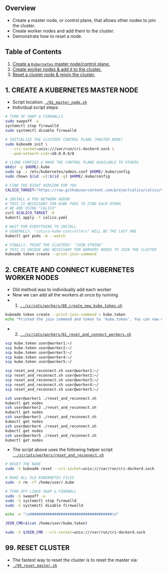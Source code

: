 ## Overview

- Create a master node, or control plane, that allows other nodes to join the cluster.
- Create worker nodes and add them to the cluster.
- Demonstrate how to reset a node.

<!-- ########################################################################################################## -->
## Table of Contents

1. [Create a `Kubernetes` master node/control plane.](#)
2. [Create worker nodes & add it to the cluster.](#)
9. [Reset a cluster node & rejoin the cluster.](#)

<!-- ########################################################################################################## -->
## 1. CREATE A KUBERNETES MASTER NODE

- Script location: [`./01_master_node.sh`](01_master_node.sh)
- Individual script steps:

```bash
# TURN OF SWAP & FIREWALLS
sudo swapoff -a
systemctl stop firewalld
sudo systemctl disable firewalld
```

```bash
# INITIALIZE THE CLUSTERS CONTROL PLANE (MASTER NODE)
sudo kubeadm init \
  --cri-socket=unix:///var/run/cri-dockerd.sock \
  --pod-network-cidr=10.0.0.0/8
```

```bash
# CLONE CONFIGS & MAKE THE CONTROL PLANE AVAILABLE TO OTHERS
mkdir -p $HOME/.kube
sudo cp -i /etc/kubernetes/admin.conf $HOME/.kube/config
sudo chown $(id -u):$(id -g) $HOME/.kube/config
```

```bash
# FIND THE RIGHT VERSION FOR YOU
CALICO_TARGET="https://raw.githubusercontent.com/projectcalico/calico/v3.26.3/manifests/calico.yaml"

# INSTALL A POD NETWORK ADDON
# THIS IS NECESSARY FOR KUBE PODS TO FIND EACH OTHER
# WE ARE USING "CALICO"
curl $CALICO_TARGET -O
kubectl apply -f calico.yaml
```

```bash
# WAIT FOR EVERYTHING TO INSTALL
# GENERALLY, "calico-kube-controllers" WILL BE THE LAST ONE
kubectl get pods -A --watch
```

```bash
# FINALLY, PRINT THE CLUSTERS' "JOIN STRING"
# THIS IS UNIQUE AND NECESSARY FOR WORKERS NODES TO JOIN THE CLUSTER
kubeadm token create --print-join-command
```

<!-- ########################################################################################################## -->
## 2. CREATE AND CONNECT KUBERNETES WORKER NODES

- Old method was to individually add each worker
- Now we can add all the workers at once by running 
- 1. [`../scripts/workers/00_create_new_kube_token.sh`](00_create_new_kube_token.sh)

```bash
kubeadm token create --print-join-command > kube.token
echo "Printed the join command and token to 'kube.token'. You can now use it to connect the workers."
```

- 2. [`../scripts/workers/01_reset_and_connect_workers.sh`](01_reset_and_connect_workers.sh)

```bash
scp kube.token user@worker1:~/
scp kube.token user@worker2:~/
scp kube.token user@worker3:~/
scp kube.token user@worker4:~/
scp kube.token user@worker5:~/

scp reset_and_reconnect.sh user@worker1:~/
scp reset_and_reconnect.sh user@worker2:~/
scp reset_and_reconnect.sh user@worker3:~/
scp reset_and_reconnect.sh user@worker4:~/
scp reset_and_reconnect.sh user@worker5:~/

ssh user@worker1 ./reset_and_reconnect.sh
kubectl get nodes
ssh user@worker2 ./reset_and_reconnect.sh
kubectl get nodes
ssh user@worker3 ./reset_and_reconnect.sh
kubectl get nodes
ssh user@worker4 ./reset_and_reconnect.sh
kubectl get nodes
ssh user@worker5 ./reset_and_reconnect.sh
kubectl get nodes
```

- The script above uses the following helper script [`../scripts/workers/reset_and_reconnect.sh`](reset_and_reconnect.sh) 

```bash
# RESET THE NODE
sudo -S kubeadm reset --cri-socket=unix:///var/run/cri-dockerd.sock

# NUKE ALL OLD KUBERNETES FILES
sudo -S rm -rf /home/user/.kube

# TURN OFF LINUX SWAP & FIREWALL
sudo -S swapoff -a
sudo -S systemctl stop firewalld
sudo -S systemctl disable firewalld

echo -e "\n#####################################\n"

JOIN_CMD=$(cat /home/user/kube.token)

sudo -S $JOIN_CMD --cri-socket=unix:///var/run/cri-dockerd.sock
```

<!-- ########################################################################################################## -->
## 99. RESET CLUSTER

- The fastest way to reset the cluster is to reset the master via:
- [`./99_reset_master.sh`](99_reset_master.sh)